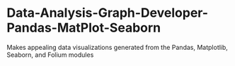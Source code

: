 # Data-Analysis-Graph-Developer-Pandas-MatPlot-Seaborn
Makes appealing data visualizations generated from the Pandas, Matplotlib, Seaborn, and Folium modules
